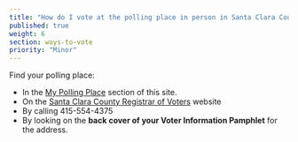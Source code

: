 ```yaml
---
title: "How do I vote at the polling place in person in Santa Clara County?"
published: true
weight: 6
section: ways-to-vote
priority: "Minor"
---
```


Find your polling place:  
- In the [My Polling Place](#section-my-polling-place) section of this site.  
- On the [Santa Clara County Registrar of Voters](https://eservices.sccgov.org/rov/?tab=) website  
- By calling 415-554-4375  
- By looking on the **back cover of your Voter Information Pamphlet** for the address.  
